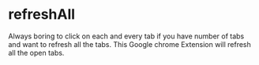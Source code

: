# refreshAll

Always boring to click on each and every tab if you have number of tabs and want to refresh all the tabs. 
This Google chrome Extension will refresh all the open tabs.
